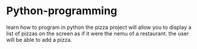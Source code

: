 # Python-programming
learn how to program in python 
the pizza project will allow you to display a list of pizzas on the screen as if it were the nemu of a restaurant. the user will be able to add a pizza. 
